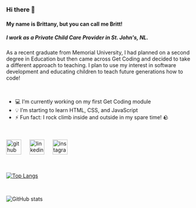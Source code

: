 ### Hi there 👋
#### My name is Brittany, but you can call me Britt!
##### I work as a Private Child Care Provider in St. John's, NL.
As a recent graduate from Memorial University, I had planned on a second degree in Education but then came across Get Coding and decided to take a different approach to teaching. I plan to use my interest in software development and educating children to teach future generations how to code!

&emsp;

- 💻 I’m currently working on my first Get Coding module 
- 💡 I’m starting to learn HTML, CSS, and JavaScript  
- ⚡ Fun fact: I rock climb inside and outside in my spare time! 🪨 

&emsp;

[<img src= 'https://www.svgrepo.com/show/217758/instagram.svg' alt='github' height='40'>](https://github.com/britthanlon10) &emsp;  [<img src='https://www.svgrepo.com/show/217760/linkedin.svg' alt='linkedin' height='40'>](https://www.linkedin.com/in/www.linkedin.com/in/brittany-hanlon-913556155/) &emsp; [<img src='https://www.svgrepo.com/show/450156/github.svg' alt='instagram' height='40'>](https://www.instagram.com/brittanymarie.h/)  

&emsp;

[![Top Langs](https://github-readme-stats.vercel.app/api/top-langs/?username=britthanlon10)](https://github.com/anuraghazra/github-readme-stats)

&emsp;

![GitHub stats](https://github-readme-stats.vercel.app/api?username=britthanlon10&show_icons=true)  

